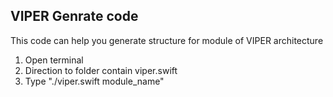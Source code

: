 
## VIPER Genrate code

This code can help you generate structure for module of VIPER architecture

1.  Open terminal
2. Direction to folder contain viper.swift
3. Type "./viper.swift module_name"



